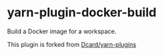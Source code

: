 # yarn-plugin-docker-build

Build a Docker image for a workspace.

This plugin is forked from [Dcard/yarn-plugins](https://github.com/Dcard/yarn-plugins/tree/c0aae933eb3dee7ebae7252e2a2230deedd1a2b2/packages/docker-build)
